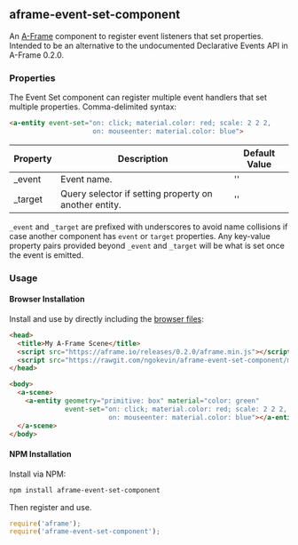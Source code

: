 ## aframe-event-set-component

An [A-Frame](https://aframe.io) component to register event listeners that set
properties. Intended to be an alternative to the undocumented Declarative
Events API in A-Frame 0.2.0.

### Properties

The Event Set component can register multiple event handlers that set multiple
properties. Comma-delimited syntax:

```html
<a-entity event-set="on: click; material.color: red; scale: 2 2 2,
                     on: mouseenter: material.color: blue">
```

| Property | Description                                           | Default Value |
| -------- | -----------                                           | ------------- |
| _event   | Event name.                                           | ''            |
| _target  | Query selector if setting property on another entity. | ''            |

`_event` and `_target` are prefixed with underscores to avoid name collisions
if case another component has `event` or `target` properties. Any key-value
property pairs provided beyond `_event` and `_target` will be what is set once
the event is emitted.

### Usage

#### Browser Installation

Install and use by directly including the [browser files](dist):

```html
<head>
  <title>My A-Frame Scene</title>
  <script src="https://aframe.io/releases/0.2.0/aframe.min.js"></script>
  <script src="https://rawgit.com/ngokevin/aframe-event-set-component/master/dist/aframe-event-set-component.min.js"></script>
</head>

<body>
  <a-scene>
    <a-entity geometry="primitive: box" material="color: green"
              event-set="on: click; material.color: red; scale: 2 2 2,
                         on: mouseenter: material.color: blue"></a-entity>
  </a-scene>
</body>
```

#### NPM Installation

Install via NPM:

```bash
npm install aframe-event-set-component
```

Then register and use.

```js
require('aframe');
require('aframe-event-set-component');
```
